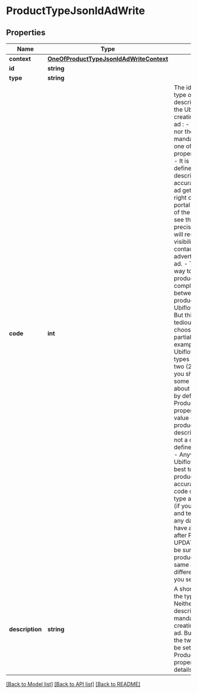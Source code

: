 # ProductTypeJsonldAdWrite

## Properties
Name | Type | Description | Notes
------------ | ------------- | ------------- | -------------
**context** | [**OneOfProductTypeJsonldAdWriteContext**](OneOfProductTypeJsonldAdWriteContext.md) |  | [optional] 
**id** | **string** |  | [optional] 
**type** | **string** |  | [optional] 
**code** | **int** | The identifier of the type of product described by the ad, in the Ubiflow IS.  When creating or updating an ad :  - Neither the code nor the description are mandatory.   But at least one of the two properties must be set.  - It is very important to define the code or description very accurately,   so that the ad get published in the right category on each portal :   otherwise users of the portals will not see the ad when using precise criteria,   which will result in less visibility and thus less contacts for the advertiser owning the ad.  - The most accurate way to define the product type is to do a complete mapping   between your own product types and Ubiflow&#x27;s product types.   But this can be very tedious, so you can choose to make only a partial mapping,   for example using only Ubiflow&#x27;s main product types (level one (1) and two (2)).   In this case, you should please add some more information about the product type,   by defining in the ProductType.description property the full string value of your own product type,   ie the descriptive value (and not a code name) as it is defined in your own IS.  - Anyway, it is part of Ubiflow&#x27;s job to do its best to define the product type   more accurately, using the code of the product type and its description (if you set it),   the title and text of the ad, and any data enabling to have a better result.   So after POSTing or UPDATing an ad, don&#x27;t be surprised   if the product type of the same ad you GET is different from the one you set. | [optional] 
**description** | **string** | A short description of the type of product.  Neither the code nor the description are mandatory when creating or updating an ad. But at least one of the two properties must be set.  Refer to the ProductType.code property for more details. | [optional] 

[[Back to Model list]](../../README.md#documentation-for-models) [[Back to API list]](../../README.md#documentation-for-api-endpoints) [[Back to README]](../../README.md)

